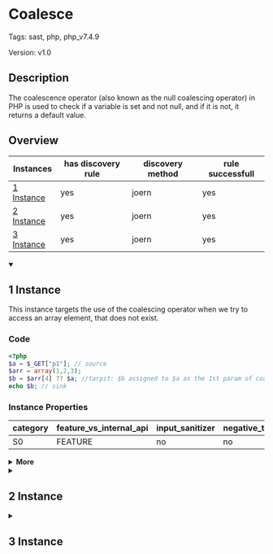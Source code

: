 [//]: # (This file is automatically generated. If you wish to make any changes, please use the JSON files and regenerate this file using the tpframework.)

# Coalesce

Tags: sast, php, php_v7.4.9

Version: v1.0

## Description

The coalescence operator (also known as the null coalescing operator) in PHP is used to check if a variable is set and not null, and if it is not, it returns a default value.

## Overview

| Instances                 | has discovery rule   | discovery method   | rule successfull   |
|---------------------------|----------------------|--------------------|--------------------|
| [1 Instance](#1-instance) | yes                  | joern              | yes                |
| [2 Instance](#2-instance) | yes                  | joern              | yes                |
| [3 Instance](#3-instance) | yes                  | joern              | yes                |

<details markdown="1"open>
<summary>

## 1 Instance
</summary>

This instance targets the use of the coalescing operator when we try to access an array element, that does not exist.

### Code

```PHP
<?php
$a = $_GET["p1"]; // source
$arr = array(1,2,3);
$b = $arr[4] ?? $a; //tarpit: $b assigned to $a as the 1st param of coalescing is null
echo $b; // sink
```

### Instance Properties

| category   | feature_vs_internal_api   | input_sanitizer   | negative_test_case   | source_and_sink   |
|------------|---------------------------|-------------------|----------------------|-------------------|
| S0         | FEATURE                   | no                | no                   | no                |

<details markdown="1">
<summary>
<b>More</b></summary>

<details markdown="1">
<summary>

### Compile
</summary>

```bash
$_main:
     ; (lines=10, args=0, vars=3, tmps=7)
     ; (before optimizer)
     ; /.../PHP/6_coalesce/1_instance_6_coalesce/1_instance_6_coalesce.php:1-5
     ; return  [] RANGE[0..0]
0000 T3 = FETCH_R (global) string("_GET")
0001 T4 = FETCH_DIM_R T3 string("p1")
0002 ASSIGN CV0($a) T4
0003 ASSIGN CV1($arr) array(...)
0004 T7 = FETCH_DIM_IS CV1($arr) int(4)
0005 T8 = COALESCE T7 0007
0006 T8 = QM_ASSIGN CV0($a)
0007 ASSIGN CV2($b) T8
0008 ECHO CV2($b)
0009 RETURN int(1)
```

</details>

<details markdown="1">
<summary>

### Discovery
</summary>

This rule should discover all usages of the null coalescing operator

```scala
val x6 = (name, "6_coalesce_iall", cpg.call(".*COALESCE.*").location.toJson);
```

| discovery method   | expected accuracy   |
|--------------------|---------------------|
| joern              | Perfect             |

</details>

<details markdown="1"open>
<summary>

### Measurement
</summary>

| Tool        | Comm_1   | Comm_2   | phpSAFE   | Progpilot   | RIPS   | WAP   | Ground Truth   |
|-------------|----------|----------|-----------|-------------|--------|-------|----------------|
| 08 Jun 2021 | yes      | yes      | yes       | no          | yes    | no    | yes            |
| 17 May 2023 | yes      | yes      |           |             |        |       | yes            |

</details>

<details markdown="1">
<summary>

### Remediation
</summary>

One could transform that case by inserting an if-statement, that checks for the length of the array before accessing certain indices. That might not work in all the cases though.

</details>

</details>

</details>

<details markdown="1">
<summary>

## 2 Instance
</summary>

This instance should show, that `null` triggers the alternative value to be inserted.

### Code

```PHP
<?php
$a = $_GET["p1"]; // source
$b = null ?? $a; //tarpit: $b assigned to $a as the 1st param of coalescing is null
echo $b; // sink
```

### Instance Properties

| category   | feature_vs_internal_api   | input_sanitizer   | negative_test_case   | source_and_sink   |
|------------|---------------------------|-------------------|----------------------|-------------------|
| S0         | FEATURE                   | no                | no                   | no                |

<details markdown="1">
<summary>
<b>More</b></summary>

<details markdown="1">
<summary>

### Compile
</summary>

```bash
$_main:
     ; (lines=8, args=0, vars=2, tmps=5)
     ; (before optimizer)
     ; /.../PHP/6_coalesce/2_instance_6_coalesce/2_instance_6_coalesce.php:1-4
     ; return  [] RANGE[0..0]
0000 T2 = FETCH_R (global) string("_GET")
0001 T3 = FETCH_DIM_R T2 string("p1")
0002 ASSIGN CV0($a) T3
0003 T5 = COALESCE null 0005
0004 T5 = QM_ASSIGN CV0($a)
0005 ASSIGN CV1($b) T5
0006 ECHO CV1($b)
0007 RETURN int(1)
```

</details>

<details markdown="1">
<summary>

### Discovery
</summary>

This rule should discover all usages of the null coalescing operator

```scala
val x6 = (name, "6_coalesce_iall", cpg.call(".*COALESCE.*").location.toJson);
```

| discovery method   | expected accuracy   |
|--------------------|---------------------|
| joern              | Perfect             |

</details>

<details markdown="1"open>
<summary>

### Measurement
</summary>

| Tool        | Comm_1   | Comm_2   | Ground Truth   |
|-------------|----------|----------|----------------|
| 17 May 2023 | yes      | yes      | yes            |

</details>

<details markdown="1">
<summary>

### Remediation
</summary>

One could rewrite this with an if-else statement, and check if something is `null` before assigning.

</details>

</details>

</details>

<details markdown="1">
<summary>

## 3 Instance
</summary>

This instance should show, that the coalescing operator works with a short version as well.

### Code

```PHP
<?php
$a = $_GET["p1"]; // source
$b = null;
$b ??= $a; //tarpit: $b assigned to $a as the 1st param of coalescing is null
echo $b; // sink
```

### Instance Properties

| category   | feature_vs_internal_api   | input_sanitizer   | negative_test_case   | source_and_sink   |
|------------|---------------------------|-------------------|----------------------|-------------------|
| S0         | FEATURE                   | no                | no                   | no                |

<details markdown="1">
<summary>
<b>More</b></summary>

<details markdown="1">
<summary>

### Compile
</summary>

```bash
$_main:
     ; (lines=10, args=0, vars=2, tmps=6)
     ; (before optimizer)
     ; /.../PHP/6_coalesce/3_instance_6_coalesce/3_instance_6_coalesce.php:1-5
     ; return  [] RANGE[0..0]
0000 T2 = FETCH_R (global) string("_GET")
0001 T3 = FETCH_DIM_R T2 string("p1")
0002 ASSIGN CV0($a) T3
0003 ASSIGN CV1($b) null
0004 T6 = COALESCE CV1($b) 0007
0005 T7 = ASSIGN CV1($b) CV0($a)
0006 T6 = QM_ASSIGN T7
0007 FREE T6
0008 ECHO CV1($b)
0009 RETURN int(1)
```

</details>

<details markdown="1">
<summary>

### Discovery
</summary>

This rule should discover all usages of the null coalescing operator

```scala
val x6 = (name, "6_coalesce_iall", cpg.call(".*COALESCE.*").location.toJson);
```

| discovery method   | expected accuracy   |
|--------------------|---------------------|
| joern              | Perfect             |

</details>

<details markdown="1"open>
<summary>

### Measurement
</summary>

| Tool        | Comm_1   | Ground Truth   |
|-------------|----------|----------------|
| 17 May 2023 | no       | yes            |

</details>

<details markdown="1">
<summary>

### Remediation
</summary>

This could be transformed in an if-statement.

</details>

</details>

</details>
